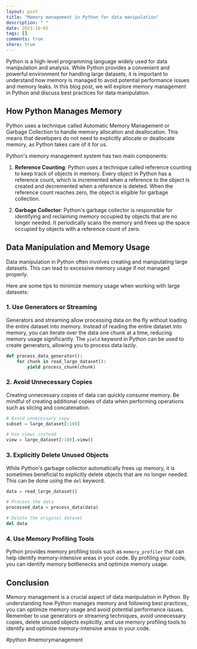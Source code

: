 ```yaml
---
layout: post
title: "Memory management in Python for data manipulation"
description: " "
date: 2023-10-05
tags: []
comments: true
share: true
---
```


Python is a high-level programming language widely used for data manipulation and analysis. While Python provides a convenient and powerful environment for handling large datasets, it is important to understand how memory is managed to avoid potential performance issues and memory leaks. In this blog post, we will explore memory management in Python and discuss best practices for data manipulation.

## How Python Manages Memory

Python uses a technique called Automatic Memory Management or Garbage Collection to handle memory allocation and deallocation. This means that developers do not need to explicitly allocate or deallocate memory, as Python takes care of it for us.

Python's memory management system has two main components:

1. **Reference Counting**: Python uses a technique called reference counting to keep track of objects in memory. Every object in Python has a reference count, which is incremented when a reference to the object is created and decremented when a reference is deleted. When the reference count reaches zero, the object is eligible for garbage collection.

2. **Garbage Collector**: Python's garbage collector is responsible for identifying and reclaiming memory occupied by objects that are no longer needed. It periodically scans the memory and frees up the space occupied by objects with a reference count of zero.

## Data Manipulation and Memory Usage

Data manipulation in Python often involves creating and manipulating large datasets. This can lead to excessive memory usage if not managed properly.

Here are some tips to minimize memory usage when working with large datasets:

### 1. Use Generators or Streaming

Generators and streaming allow processing data on the fly without loading the entire dataset into memory. Instead of reading the entire dataset into memory, you can iterate over the data one chunk at a time, reducing memory usage significantly. The `yield` keyword in Python can be used to create generators, allowing you to process data lazily.

```python
def process_data_generator():
    for chunk in read_large_dataset():
        yield process_chunk(chunk)
```

### 2. Avoid Unnecessary Copies

Creating unnecessary copies of data can quickly consume memory. Be mindful of creating additional copies of data when performing operations such as slicing and concatenation.

```python
# Avoid unnecessary copy
subset = large_dataset[:100]

# Use views instead
view = large_dataset[:100].view()
```

### 3. Explicitly Delete Unused Objects

While Python's garbage collector automatically frees up memory, it is sometimes beneficial to explicitly delete objects that are no longer needed. This can be done using the `del` keyword.

```python
data = read_large_dataset()

# Process the data
processed_data = process_data(data)

# Delete the original dataset
del data
```

### 4. Use Memory Profiling Tools

Python provides memory profiling tools such as `memory_profiler` that can help identify memory-intensive areas in your code. By profiling your code, you can identify memory bottlenecks and optimize memory usage.

## Conclusion

Memory management is a crucial aspect of data manipulation in Python. By understanding how Python manages memory and following best practices, you can optimize memory usage and avoid potential performance issues. Remember to use generators or streaming techniques, avoid unnecessary copies, delete unused objects explicitly, and use memory profiling tools to identify and optimize memory-intensive areas in your code.

#python #memorymanagement